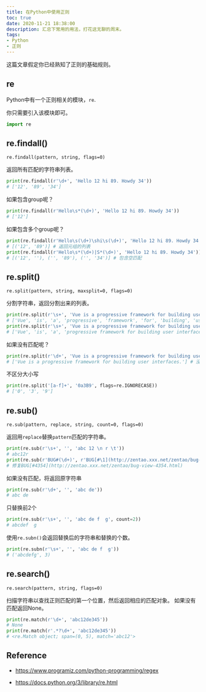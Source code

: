 ```yaml
---
title: 在Python中使用正则
toc: true
date: 2020-11-21 18:38:00
description: 汇总下常用的用法，打花这无聊的周末。
tags:
- Python
- 正则
---
```


这篇文章假定你已经熟知了正则的基础规则。

## re

Python中有一个正则相关的模块，`re`.

你只需要引入该模块即可。

```python
import re
```

## re.findall()

`re.findall(pattern, string, flags=0)`

返回所有匹配的字符串列表。

```python
print(re.findall(r'\d+', 'Hello 12 hi 89. Howdy 34'))
# ['12', '89', '34']
```

如果包含group呢？

```python
print(re.findall(r'Hello\s*(\d+)', 'Hello 12 hi 89. Howdy 34'))
# ['12']
```

如果包含多个group呢？

```python
print(re.findall(r'Hello\s(\d+)\shi\s(\d+)', 'Hello 12 hi 89. Howdy 34'))
# [('12', '89')] # 返回元组的列表
print(re.findall(r'Hello\s*(\d+)|S*(\d+)', 'Hello 12 hi 89. Howdy 34'))
# [('12', ''), ('', '89'), ('', '34')] # 包含空匹配
```

## re.split()

`re.split(pattern, string, maxsplit=0, flags=0)`

分割字符串，返回分割出来的列表。

```python
print(re.split(r'\s+', 'Vue is a progressive framework for building user interfaces.'))
# ['Vue', 'is', 'a', 'progressive', 'framework', 'for', 'building', 'user', 'interfaces.']
print(re.split(r'\s+', 'Vue is a progressive framework for building user interfaces.', 3))
# ['Vue', 'is', 'a', 'progressive framework for building user interfaces.'] # 最多分割三次
```

如果没有匹配呢？

```python
print(re.split(r'\d+', 'Vue is a progressive framework for building user interfaces.'))
# ['Vue is a progressive framework for building user interfaces.'] # 没有匹配返回包含原字符串的列表
```

不区分大小写

```python
print(re.split('[a-f]+', '0a3B9', flags=re.IGNORECASE))
# ['0', '3', '9']
```

## re.sub()

`re.sub(pattern, replace, string, count=0, flags=0)`

返回用`replace`替换`pattern`匹配的字符串。

```python
print(re.sub(r'\s+', '', 'abc 12 \n r \t'))
# abc12r
print(re.sub(r'BUG#(\d+)', r'BUG[#\1](http://zentao.xxx.net/zentao/bug-view-\1.html)', '修复Bug#4354', flags=re.I))
# 修复BUG[#4354](http://zentao.xxx.net/zentao/bug-view-4354.html)
```

如果没有匹配，将返回原字符串

```python
print(re.sub(r'\d+', '', 'abc de'))
# abc de
```

只替换前2个

```python
print(re.sub(r'\s+', '', 'abc de f  g', count=2))
# abcdef  g
```

使用`re.subn()`会返回替换后的字符串和替换的个数。

```python
print(re.subn(r'\s+', '', 'abc de f  g'))
# ('abcdefg', 3)
```

## re.search()

`re.search(pattern, string, flags=0)`

扫描字符串以查找正则匹配的第一个位置，然后返回相应的匹配对象。 如果没有匹配返回None。

```python
print(re.match(r'\d+', 'abc12de345'))
# None
print(re.match(r'.*?\d+', 'abc12de345'))
# <re.Match object; span=(0, 5), match='abc12'>
```





## Reference

- https://www.programiz.com/python-programming/regex

- https://docs.python.org/3/library/re.html

  